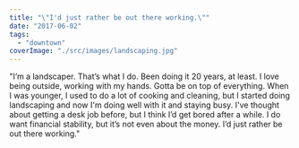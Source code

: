 ```yaml
---
title: "\"I'd just rather be out there working.\""
date: "2017-06-02"
tags: 
  - "downtown"
coverImage: "./src/images/landscaping.jpg"
---
```


"I’m a landscaper. That’s what I do. Been doing it 20 years, at least. I love being outside, working with my hands. Gotta be on top of everything. When I was younger, I used to do a lot of cooking and cleaning, but I started doing landscaping and now I'm doing well with it and staying busy. I've thought about getting a desk job before, but I think I’d get bored after a while. I do want financial stability, but it’s not even about the money. I’d just rather be out there working."

